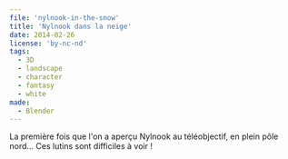 ```yaml
---
file: 'nylnook-in-the-snow'
title: 'Nylnook dans la neige'
date: 2014-02-26
license: 'by-nc-nd'
tags:
  - 3D
  - landscape
  - character
  - fantasy
  - white
made:
  - Blender
---
```


La première fois que l'on a aperçu Nylnook au téléobjectif, en plein pôle nord... Ces lutins sont difficiles à voir !
